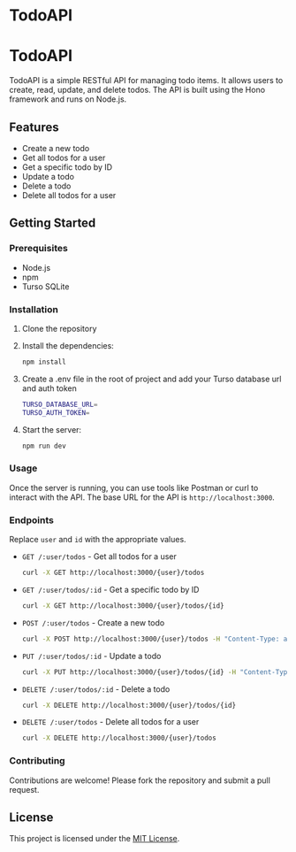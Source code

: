 # TodoAPI

# TodoAPI

TodoAPI is a simple RESTful API for managing todo items. It allows users to create, read, update, and delete todos. The API is built using the Hono framework and runs on Node.js.

## Features

- Create a new todo
- Get all todos for a user
- Get a specific todo by ID
- Update a todo
- Delete a todo
- Delete all todos for a user

## Getting Started

### Prerequisites

- Node.js
- npm 
- Turso SQLite

### Installation

1. Clone the repository

2. Install the dependencies:
    ```sh
    npm install
    ```

3. Create a .env file in the root of project and add your Turso database url and auth token
    ```sh
    TURSO_DATABASE_URL=
    TURSO_AUTH_TOKEN=
    ```

4. Start the server:
    ```sh
    npm run dev
    ```

### Usage

Once the server is running, you can use tools like Postman or curl to interact with the API. The base URL for the API is `http://localhost:3000`.

### Endpoints
Replace `user` and `id` with the appropriate values.

- `GET /:user/todos` - Get all todos for a user
    ```sh
    curl -X GET http://localhost:3000/{user}/todos
    ```
- `GET /:user/todos/:id` - Get a specific todo by ID
    ```sh
    curl -X GET http://localhost:3000/{user}/todos/{id}
    ```
- `POST /:user/todos` - Create a new todo
    ```sh
    curl -X POST http://localhost:3000/{user}/todos -H "Content-Type: application/json" -d '{"title":"New Todo","status":"todo"}'
    ```
- `PUT /:user/todos/:id` - Update a todo
    ```sh
    curl -X PUT http://localhost:3000/{user}/todos/{id} -H "Content-Type: application/json" -d '{"title":"Updated Todo","status":"Completed"}'
    ```
- `DELETE /:user/todos/:id` - Delete a todo
    ```sh
    curl -X DELETE http://localhost:3000/{user}/todos/{id}
    ```
- `DELETE /:user/todos` - Delete all todos for a user
    ```sh
    curl -X DELETE http://localhost:3000/{user}/todos
    ```

### Contributing

Contributions are welcome! Please fork the repository and submit a pull request.

## License

This project is licensed under the [MIT License](LICENSE).
